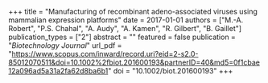 +++
title = "Manufacturing of recombinant adeno-associated viruses using mammalian expression platforms"
date = 2017-01-01
authors = ["M.-A. Robert", "P.S. Chahal", "A. Audy", "A. Kamen", "R. Gilbert", "B. Gaillet"]
publication_types = ["2"]
abstract = ""
featured = false
publication = "*Biotechnology Journal*"
url_pdf = "https://www.scopus.com/inward/record.uri?eid=2-s2.0-85012070511&doi=10.1002%2fbiot.201600193&partnerID=40&md5=0f1cbae12a096ad5a31a2fa62d8ba6b1"
doi = "10.1002/biot.201600193"
+++

